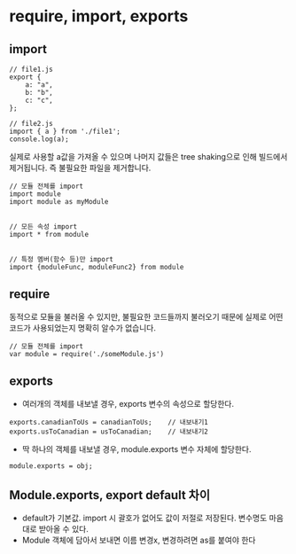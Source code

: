 # require, import, exports

## import

```
// file1.js
export {
    a: "a",
    b: "b",
    c: "c",
};

// file2.js
import { a } from './file1';
console.log(a);
```
실제로 사용할 a값을 가져올 수 있으며 나머지 값들은 tree shaking으로 인해 빌드에서 제거됩니다. 즉 불필요한 파일을 제거합니다.
```
// 모듈 전체를 import
import module
import module as myModule


// 모든 속성 import
import * from module


// 특정 멤버(함수 등)만 import
import {moduleFunc, moduleFunc2} from module
```
## require

동적으로 모듈을 불러올 수 있지만, 불필요한 코드들까지 불러오기 때문에 실제로 어떤 코드가 사용되었는지 명확히 알수가 없습니다.
```
// 모듈 전체를 import
var module = require('./someModule.js')
```

## exports

- 여러개의 객체를 내보낼 경우, exports 변수의 속성으로 할당한다.
```
exports.canadianToUs = canadianToUs;    // 내보내기1
exports.usToCanadian = usToCanadian;    // 내보내기2
```
- 딱 하나의 객체를 내보낼 경우, module.exports 변수 자체에 할당한다.
```
module.exports = obj;
```


## Module.exports, export default 차이

- default가 기본값. import 시 괄호가 없어도 값이 저절로 저장된다. 변수명도 마음대로 받아올 수 있다.
- Module 객체에 담아서 보내면 이름 변경x, 변경하려면 as를 붙여야 한다